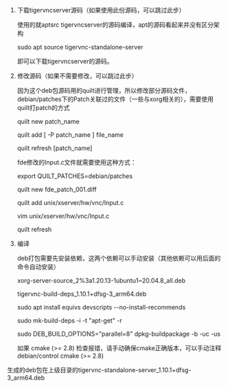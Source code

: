 1. 下载tigervncserver源码（如果使用此份源码，可以跳过此步）

    使用的就aptsrc tigervncserver的源码编译，apt的源码看起来并没有区分架构

    sudo apt source tigervnc-standalone-server

    即可以下载tigervncserver的源码。

2. 修改源码（如果不需要修改，可以跳过此步）

    因为这个deb包源码用的quilt进行管理，所以修改部分源码文件，debian/patches下的Patch关联过的文件（一些与xorg相关的），需要使用quilt打patch的方式

    quilt new patch_name
    
    quilt add  [ -P patch_name ] file_name
    
    quilt refresh [patch_name] 

    fde修改的Input.c文件就需要使用这种方式：
   
    export QUILT_PATCHES=debian/patches
    
    quilt new fde_patch_001.diff 
    
    quilt add unix/xserver/hw/vnc/Input.c
    
    vim unix/xserver/hw/vnc/Input.c
    
    quilt refresh 

3. 编译

    deb打包需要先安装依赖，这两个依赖可以手动安装（其他依赖可以用后面的命令自动安装）
   
    xorg-server-source_2%3a1.20.13-1ubuntu1~20.04.8_all.deb
    
    tigervnc-build-deps_1.10.1+dfsg-3_arm64.deb

   
    
    sudo apt install equivs devscripts --no-install-recommends
   
    sudo mk-build-deps -i -t "apt-get" -r

   
    sudo DEB_BUILD_OPTIONS="parallel=8" dpkg-buildpackage -b -uc -us

    如果 cmake (>= 2.8) 检查报错，请手动确保cmake正确版本，可以手动注释 debian/control
     cmake (>= 2.8)

 生成的deb包在上级目录的tigervnc-standalone-server_1.10.1+dfsg-3_arm64.deb
